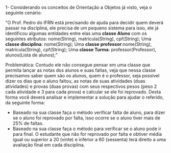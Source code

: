 1- Considerando os conceitos de Orientação a Objetos já visto, veja o seguinte cenário:

"O Prof. Pedro do IFRN está precisando de ajuda para decidir quem deverá passar na disciplina, ele precisa de um pequeno sistema para isso, ele já identificou algumas entidades entre elas uma **classe Aluno** com os seguintes atributos: nome(String), matricula(String), cpf(String); Uma **classe disciplina**: nome(String); Uma **classe professor**:nome(String), matricula(String), cpf(String); Uma **classe Turma**: professor(Professor), alunos(Lista de alunos);”

Problemática: Contudo ele não consegue pensar em uma classe que permita lançar as notas dos alunos e suas faltas, veja que nessa classe precisamos saber quem são os alunos, quem é o professor, seja possível dizer os dias que o aluno faltou, as notas de suas atividades (duas atividades) e provas (duas provas) com seus respectivos pesos (peso 2 cada atividade e 3 para cada prova) e calcular se ele foi reprovado. Desta forma você deverá analisar e implementar a solução para ajudar o referido, da seguinte forma:

 - Baseado na sua classe faça o método verificar falta de aluno, para dizer se o aluno foi reprovado por falta, isso ocorre se o aluno tiver mais de 25% de faltas.
- Baseado na sua classe faça o método para verificar se o aluno pode ir para final. O estudante que não for reprovado por falta e obtiver média igual ou superior a 20 (vinte) e inferior a 60 (sessenta) terá direito a  uma avaliação final em cada disciplina.